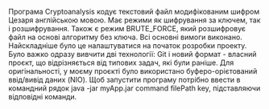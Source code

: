 Програма Cryptoanalysis кодує текстовий файл модифікованим шифром Цезаря англійською мовою. Має режими як шифрування за ключем, так і розшифрування. Також є режим BRUTE_FORCE, який розшифровує файл на основі алгоритму без ключа. Всі основні вимоги виконано. Найскладніше було це налаштуватися на початок розробки проекту. Було важко одразу вивчити дві технології: Git і новий формат - власний проєкт, що відрізняється від типових задач, які були раніше.
Для оригінальності, у моєму проєкті було використано буферо-орієтований ввід/вивід даних (NIO).
Щоб запустити програму потрібно ввести в командний рядок java -jar myApp.jar command filePath key, підставляючи відповідні команди.